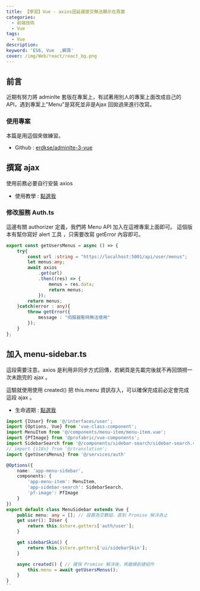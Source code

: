 ```yaml
---
title: 【學習】Vue - axios因延遲提交無法顯示在頁面
categories: 
  - 前端技術
  - Vue
tags: 
  - Vue
description:
keyword: 'ES6, Vue  ,網頁'
cover: /img/Web/react/react_bg.png
---
```


## 前言
近期有努力將 adminlte 套版在專案上，有試著用別人的專案上面改成自己的API，遇到專案上"Menu"是寫死並非是Ajax 回拋過來進行改寫。


### 使用專案
本篇是用這個來做練習。
- Github : [erdkse/adminlte-3-vue](https://github.com/erdkse/adminlte-3-vue)

## 撰寫 ajax 
使用前務必要自行安裝 axios
- 使用教學 : [點選我](https://www.runoob.com/vue3/vue3-ajax-axios.html)

### 修改服務 Auth.ts
這邊有關 authorizer 定義，我們將 Menu API 加入在這裡專案上面即可。
這個版本有幫你寫好 alert 工具 ，只需要改寫 getError 內容即可。
```ts
export const getUsersMenus = async () => {
    try{
        const url :string = "https://localhost:5001/api/user/menus";
        let menus:any;
        await axios
            .get(url)
            .then((res) => {
                menus = res.data;
                return menus;
            });
        return menus;
    }catch(error : any){
        throw getError({
            message : "伺服器暫時無法使用"
        });
    }
};
```

## 加入 menu-sidebar.ts
這段需要注意。axios 是利用非同步方式回傳，若網頁是先載完後就不再回頭撈一次未跑完的 ajax 。

這驗就使用使用 created() 把 this.menu 資訊存入，可以確保完成前必定會完成這段 ajax 。
- 生命週期 : [點選我](https://book.vue.tw/CH1/1-7-lifecycle.html)

```ts 
import {IUser} from '@/interfaces/user';
import {Options, Vue} from 'vue-class-component';
import MenuItem from '@/components/menu-item/menu-item.vue';
import {PfImage} from '@profabric/vue-components';
import SidebarSearch from '@/components/sidebar-search/sidebar-search.vue';
// import {i18n} from '@/translation';
import {getUsersMenus} from '@/services/auth'

@Options({
    name: 'app-menu-sidebar',
    components: {
        'app-menu-item': MenuItem,
        'app-sidebar-search': SidebarSearch,
        'pf-image': PfImage
    }
})
export default class MenuSidebar extends Vue {
    public menu: any = []; // 設置為空數組，直到 Promise 解決為止
    get user(): IUser {
        return this.$store.getters['auth/user'];
    }

    get sidebarSkin() {
        return this.$store.getters['ui/sidebarSkin'];
    }

    async created() { // 確保 Promise 解決後，再繼續創建組件
        this.menu = await getUsersMenus();
    }
}
``



